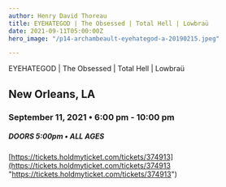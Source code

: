 ```yaml
---
author: Henry David Thoreau
title: EYEHATEGOD | The Obsessed | Total Hell | Lowbraü
date: 2021-09-11T05:00:00Z
hero_image: "/p14-archambeault-eyehategod-a-20190215.jpeg"

---
```

EYEHATEGOD | The Obsessed | Total Hell | Lowbraü

## New Orleans, LA

### September 11, 2021 • 6:00 pm - 10:00 pm

##### DOORS 5:00pm • ALL AGES

[https://tickets.holdmyticket.com/tickets/374913](https://tickets.holdmyticket.com/tickets/374913 "https://tickets.holdmyticket.com/tickets/374913")